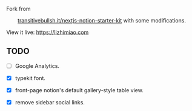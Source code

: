 

Fork from <p align="center"><a href="https://transitivebullsh.it/nextjs-notion-starter-kit">transitivebullsh.it/nextjs-notion-starter-kit</a> with some modifications.
  
View it live: https://lizhimiao.com
  
 
## TODO
- [ ] Google Analytics.
- [x] typekit font.
- [x] front-page notion's default gallery-style table view.
- [x] remove sidebar social links.
  
